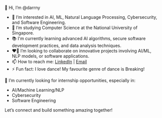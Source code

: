 👋 Hi, I’m @darrny

-	👀 I’m interested in AI, ML, Natural Language Processing, Cybersecurity, and Software Engineering.
- 🌱 I’m studying Computer Science at the National University of Singapore.
- 📚 I'm currently learning advanced AI algorithms, secure software development practices, and data analysis techniques.
- ❤️‍🔥 I’m looking to collaborate on innovative projects involving AI/ML, NLP models, or software applications.
-	📫 How to reach me: [LinkedIn](https://www.linkedin.com/in/darrny) | [Email](darren.lim.off@gmail.com)
-	⚡ Fun fact: I love dance! My favourite genre of dance is Breaking!

🚀 I’m currently looking for internship opportunities, especially in:
- AI/Machine Learning/NLP
- Cybersecurity
- Software Engineering

Let’s connect and build something amazing together!
